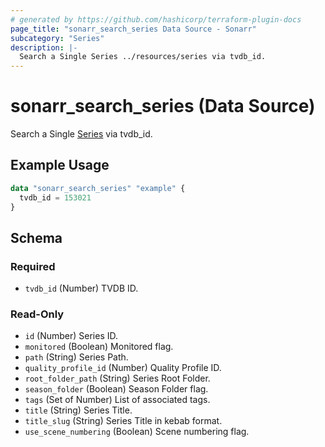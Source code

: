```yaml
---
# generated by https://github.com/hashicorp/terraform-plugin-docs
page_title: "sonarr_search_series Data Source - Sonarr"
subcategory: "Series"
description: |-
  Search a Single Series ../resources/series via tvdb_id.
---
```


# sonarr_search_series (Data Source)

<!-- subcategory:Series -->
Search a Single [Series](../resources/series) via tvdb_id.

## Example Usage

```terraform
data "sonarr_search_series" "example" {
  tvdb_id = 153021
}
```

<!-- schema generated by tfplugindocs -->
## Schema

### Required

- `tvdb_id` (Number) TVDB ID.

### Read-Only

- `id` (Number) Series ID.
- `monitored` (Boolean) Monitored flag.
- `path` (String) Series Path.
- `quality_profile_id` (Number) Quality Profile ID.
- `root_folder_path` (String) Series Root Folder.
- `season_folder` (Boolean) Season Folder flag.
- `tags` (Set of Number) List of associated tags.
- `title` (String) Series Title.
- `title_slug` (String) Series Title in kebab format.
- `use_scene_numbering` (Boolean) Scene numbering flag.
